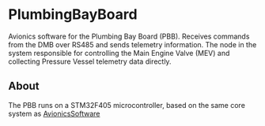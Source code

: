 # PlumbingBayBoard

Avionics software for the Plumbing Bay Board (PBB). Receives commands from the DMB over RS485 and sends telemetry information. The node in the system responsible for controlling the Main Engine Valve (MEV) and collecting Pressure Vessel telemetry data directly.

## About

The PBB runs on a STM32F405 microcontroller, based on the same core system as [AvionicsSoftware](https://github.com/StudentOrganisationForAerospaceResearch/AvionicsSoftware)
